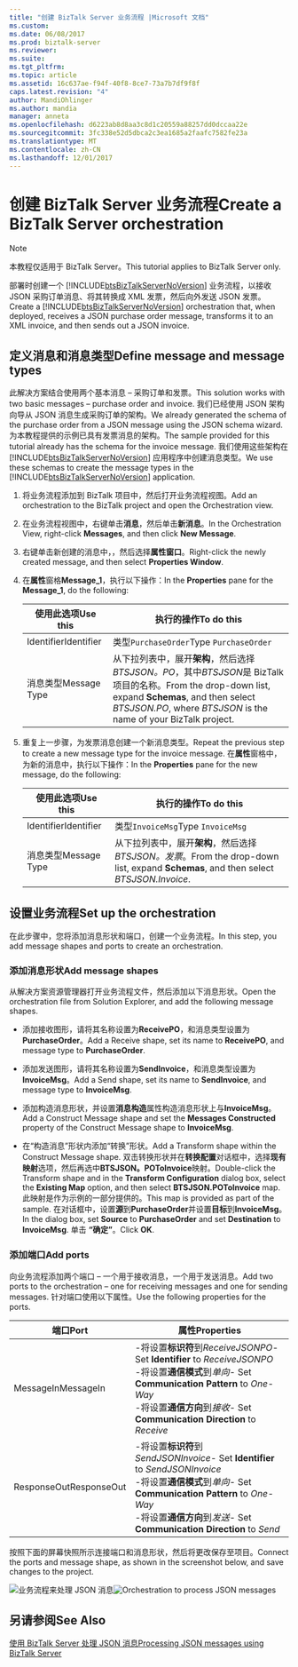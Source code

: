 ```yaml
---
title: "创建 BizTalk Server 业务流程 |Microsoft 文档"
ms.custom: 
ms.date: 06/08/2017
ms.prod: biztalk-server
ms.reviewer: 
ms.suite: 
ms.tgt_pltfrm: 
ms.topic: article
ms.assetid: 16c637ae-f94f-40f8-8ce7-73a7b7df9f8f
caps.latest.revision: "4"
author: MandiOhlinger
ms.author: mandia
manager: anneta
ms.openlocfilehash: d6223ab8d8aa3c8d1c20559a88257dd0dccaa22e
ms.sourcegitcommit: 3fc338e52d5dbca2c3ea1685a2faafc7582fe23a
ms.translationtype: MT
ms.contentlocale: zh-CN
ms.lasthandoff: 12/01/2017
---
```

# <a name="create-a-biztalk-server-orchestration"></a><span data-ttu-id="1addd-102">创建 BizTalk Server 业务流程</span><span class="sxs-lookup"><span data-stu-id="1addd-102">Create a BizTalk Server orchestration</span></span>
> [!NOTE]
>  <span data-ttu-id="1addd-103">本教程仅适用于 BizTalk Server。</span><span class="sxs-lookup"><span data-stu-id="1addd-103">This tutorial applies to BizTalk Server only.</span></span>  
  
 <span data-ttu-id="1addd-104">部署时创建一个 [!INCLUDE[btsBizTalkServerNoVersion](../includes/btsbiztalkservernoversion-md.md)] 业务流程，以接收 JSON 采购订单消息、将其转换成 XML 发票，然后向外发送 JSON 发票。</span><span class="sxs-lookup"><span data-stu-id="1addd-104">Create a [!INCLUDE[btsBizTalkServerNoVersion](../includes/btsbiztalkservernoversion-md.md)] orchestration that, when deployed, receives a JSON purchase order message, transforms it to an XML invoice, and then sends out a JSON invoice.</span></span>  
  
## <a name="define-message-and-message-types"></a><span data-ttu-id="1addd-105">定义消息和消息类型</span><span class="sxs-lookup"><span data-stu-id="1addd-105">Define message and message types</span></span>  
 <span data-ttu-id="1addd-106">此解决方案结合使用两个基本消息 – 采购订单和发票。</span><span class="sxs-lookup"><span data-stu-id="1addd-106">This solution works with two basic messages – purchase order and invoice.</span></span> <span data-ttu-id="1addd-107">我们已经使用 JSON 架构向导从 JSON 消息生成采购订单的架构。</span><span class="sxs-lookup"><span data-stu-id="1addd-107">We already generated the schema of the purchase order from a JSON message using the JSON schema wizard.</span></span> <span data-ttu-id="1addd-108">为本教程提供的示例已具有发票消息的架构。</span><span class="sxs-lookup"><span data-stu-id="1addd-108">The sample provided for this tutorial already has the schema for the invoice message.</span></span> <span data-ttu-id="1addd-109">我们使用这些架构在 [!INCLUDE[btsBizTalkServerNoVersion](../includes/btsbiztalkservernoversion-md.md)] 应用程序中创建消息类型。</span><span class="sxs-lookup"><span data-stu-id="1addd-109">We use these schemas to create the message types in the [!INCLUDE[btsBizTalkServerNoVersion](../includes/btsbiztalkservernoversion-md.md)] application.</span></span>  
  
1.  <span data-ttu-id="1addd-110">将业务流程添加到 BizTalk 项目中，然后打开业务流程视图。</span><span class="sxs-lookup"><span data-stu-id="1addd-110">Add an orchestration to the BizTalk project and open the Orchestration view.</span></span>  
  
2.  <span data-ttu-id="1addd-111">在业务流程视图中，右键单击**消息**，然后单击**新消息**。</span><span class="sxs-lookup"><span data-stu-id="1addd-111">In the Orchestration View, right-click **Messages**, and then click **New Message**.</span></span>  
  
3.  <span data-ttu-id="1addd-112">右键单击新创建的消息中，，然后选择**属性窗口**。</span><span class="sxs-lookup"><span data-stu-id="1addd-112">Right-click the newly created message, and then select **Properties Window**.</span></span>  
  
4.  <span data-ttu-id="1addd-113">在**属性**窗格**Message_1**，执行以下操作：</span><span class="sxs-lookup"><span data-stu-id="1addd-113">In the **Properties** pane for the **Message_1**, do the following:</span></span>  
  
    |<span data-ttu-id="1addd-114">使用此选项</span><span class="sxs-lookup"><span data-stu-id="1addd-114">Use this</span></span>|<span data-ttu-id="1addd-115">执行的操作</span><span class="sxs-lookup"><span data-stu-id="1addd-115">To do this</span></span>|  
    |--------------|----------------|  
    |<span data-ttu-id="1addd-116">Identifier</span><span class="sxs-lookup"><span data-stu-id="1addd-116">Identifier</span></span>|<span data-ttu-id="1addd-117">类型`PurchaseOrder`</span><span class="sxs-lookup"><span data-stu-id="1addd-117">Type `PurchaseOrder`</span></span>|  
    |<span data-ttu-id="1addd-118">消息类型</span><span class="sxs-lookup"><span data-stu-id="1addd-118">Message Type</span></span>|<span data-ttu-id="1addd-119">从下拉列表中，展开**架构**，然后选择*BTSJSON。PO*，其中*BTSJSON*是 BizTalk 项目的名称。</span><span class="sxs-lookup"><span data-stu-id="1addd-119">From the drop-down list, expand **Schemas**, and then select *BTSJSON.PO*, where *BTSJSON* is the name of your BizTalk project.</span></span>|  
  
5.  <span data-ttu-id="1addd-120">重复上一步骤，为发票消息创建一个新消息类型。</span><span class="sxs-lookup"><span data-stu-id="1addd-120">Repeat the previous step to create a new message type for the invoice message.</span></span> <span data-ttu-id="1addd-121">在**属性**窗格中，为新的消息中，执行以下操作：</span><span class="sxs-lookup"><span data-stu-id="1addd-121">In the **Properties** pane for the new message, do the following:</span></span>  
  
    |<span data-ttu-id="1addd-122">使用此选项</span><span class="sxs-lookup"><span data-stu-id="1addd-122">Use this</span></span>|<span data-ttu-id="1addd-123">执行的操作</span><span class="sxs-lookup"><span data-stu-id="1addd-123">To do this</span></span>|  
    |--------------|----------------|  
    |<span data-ttu-id="1addd-124">Identifier</span><span class="sxs-lookup"><span data-stu-id="1addd-124">Identifier</span></span>|<span data-ttu-id="1addd-125">类型`InvoiceMsg`</span><span class="sxs-lookup"><span data-stu-id="1addd-125">Type `InvoiceMsg`</span></span>|  
    |<span data-ttu-id="1addd-126">消息类型</span><span class="sxs-lookup"><span data-stu-id="1addd-126">Message Type</span></span>|<span data-ttu-id="1addd-127">从下拉列表中，展开**架构**，然后选择*BTSJSON。发票*。</span><span class="sxs-lookup"><span data-stu-id="1addd-127">From the drop-down list, expand **Schemas**, and then select *BTSJSON.Invoice*.</span></span>|  
  
## <a name="set-up-the-orchestration"></a><span data-ttu-id="1addd-128">设置业务流程</span><span class="sxs-lookup"><span data-stu-id="1addd-128">Set up the orchestration</span></span>  
 <span data-ttu-id="1addd-129">在此步骤中，您将添加消息形状和端口，创建一个业务流程。</span><span class="sxs-lookup"><span data-stu-id="1addd-129">In this step, you add message shapes and ports to create an orchestration.</span></span>  
  
### <a name="add-message-shapes"></a><span data-ttu-id="1addd-130">添加消息形状</span><span class="sxs-lookup"><span data-stu-id="1addd-130">Add message shapes</span></span>  
 <span data-ttu-id="1addd-131">从解决方案资源管理器打开业务流程文件，然后添加以下消息形状。</span><span class="sxs-lookup"><span data-stu-id="1addd-131">Open the orchestration file from Solution Explorer, and add the following message shapes.</span></span>  
  
-   <span data-ttu-id="1addd-132">添加接收图形，请将其名称设置为**ReceivePO**，和消息类型设置为**PurchaseOrder**。</span><span class="sxs-lookup"><span data-stu-id="1addd-132">Add a Receive shape, set its name to **ReceivePO**, and message type to **PurchaseOrder**.</span></span>  
  
-   <span data-ttu-id="1addd-133">添加发送图形，请将其名称设置为**SendInvoice**，和消息类型设置为**InvoiceMsg**。</span><span class="sxs-lookup"><span data-stu-id="1addd-133">Add a Send shape, set its name to **SendInvoice**, and message type to **InvoiceMsg**.</span></span>  
  
-   <span data-ttu-id="1addd-134">添加构造消息形状，并设置**消息构造**属性构造消息形状上与**InvoiceMsg**。</span><span class="sxs-lookup"><span data-stu-id="1addd-134">Add a Construct Message shape and set the **Messages Constructed** property of the Construct Message shape to **InvoiceMsg**.</span></span>  
  
-   <span data-ttu-id="1addd-135">在“构造消息”形状内添加“转换”形状。</span><span class="sxs-lookup"><span data-stu-id="1addd-135">Add a Transform shape within the Construct Message shape.</span></span> <span data-ttu-id="1addd-136">双击转换形状并在**转换配置**对话框中，选择**现有映射**选项，然后再选中**BTSJSON。POToInvoice**映射。</span><span class="sxs-lookup"><span data-stu-id="1addd-136">Double-click the Transform shape and in the **Transform Configuration** dialog box, select the **Existing Map** option, and then select **BTSJSON.POToInvoice** map.</span></span> <span data-ttu-id="1addd-137">此映射是作为示例的一部分提供的。</span><span class="sxs-lookup"><span data-stu-id="1addd-137">This map is provided as part of the sample.</span></span> <span data-ttu-id="1addd-138">在对话框中，设置**源**到**PurchaseOrder**并设置**目标**到**InvoiceMsg**。</span><span class="sxs-lookup"><span data-stu-id="1addd-138">In the dialog box, set **Source** to **PurchaseOrder** and set **Destination** to **InvoiceMsg**.</span></span> <span data-ttu-id="1addd-139">单击 **“确定”**。</span><span class="sxs-lookup"><span data-stu-id="1addd-139">Click **OK**.</span></span>  
  
### <a name="add-ports"></a><span data-ttu-id="1addd-140">添加端口</span><span class="sxs-lookup"><span data-stu-id="1addd-140">Add ports</span></span>  
 <span data-ttu-id="1addd-141">向业务流程添加两个端口 – 一个用于接收消息，一个用于发送消息。</span><span class="sxs-lookup"><span data-stu-id="1addd-141">Add two ports to the orchestration – one for receiving messages and one for sending messages.</span></span> <span data-ttu-id="1addd-142">针对端口使用以下属性。</span><span class="sxs-lookup"><span data-stu-id="1addd-142">Use the following properties for the ports.</span></span>  
  
|<span data-ttu-id="1addd-143">端口</span><span class="sxs-lookup"><span data-stu-id="1addd-143">Port</span></span>|<span data-ttu-id="1addd-144">属性</span><span class="sxs-lookup"><span data-stu-id="1addd-144">Properties</span></span>|  
|----------|----------------|  
|<span data-ttu-id="1addd-145">MessageIn</span><span class="sxs-lookup"><span data-stu-id="1addd-145">MessageIn</span></span>|<span data-ttu-id="1addd-146">-将设置**标识符**到*ReceiveJSONPO*</span><span class="sxs-lookup"><span data-stu-id="1addd-146">-   Set **Identifier** to *ReceiveJSONPO*</span></span><br /><span data-ttu-id="1addd-147">-将设置**通信模式**到*单向*</span><span class="sxs-lookup"><span data-stu-id="1addd-147">-   Set **Communication Pattern** to *One-Way*</span></span><br /><span data-ttu-id="1addd-148">-将设置**通信方向**到*接收*</span><span class="sxs-lookup"><span data-stu-id="1addd-148">-   Set **Communication Direction** to *Receive*</span></span>|  
|<span data-ttu-id="1addd-149">ResponseOut</span><span class="sxs-lookup"><span data-stu-id="1addd-149">ResponseOut</span></span>|<span data-ttu-id="1addd-150">-将设置**标识符**到*SendJSONInvoice*</span><span class="sxs-lookup"><span data-stu-id="1addd-150">-   Set **Identifier** to *SendJSONInvoice*</span></span><br /><span data-ttu-id="1addd-151">-将设置**通信模式**到*单向*</span><span class="sxs-lookup"><span data-stu-id="1addd-151">-   Set **Communication Pattern** to *One-Way*</span></span><br /><span data-ttu-id="1addd-152">-将设置**通信方向**到*发送*</span><span class="sxs-lookup"><span data-stu-id="1addd-152">-   Set **Communication Direction** to *Send*</span></span>|  
  
 <span data-ttu-id="1addd-153">按照下面的屏幕快照所示连接端口和消息形状，然后将更改保存至项目。</span><span class="sxs-lookup"><span data-stu-id="1addd-153">Connect the ports and message shape, as shown in the screenshot below, and save changes to the project.</span></span>  
  
 <span data-ttu-id="1addd-154">![业务流程来处理 JSON 消息](../core/media/btsjson-orchestration.png "BTSJSON_Orchestration")</span><span class="sxs-lookup"><span data-stu-id="1addd-154">![Orchestration to process JSON messages](../core/media/btsjson-orchestration.png "BTSJSON_Orchestration")</span></span>  
  
## <a name="see-also"></a><span data-ttu-id="1addd-155">另请参阅</span><span class="sxs-lookup"><span data-stu-id="1addd-155">See Also</span></span>  
 [<span data-ttu-id="1addd-156">使用 BizTalk Server 处理 JSON 消息</span><span class="sxs-lookup"><span data-stu-id="1addd-156">Processing JSON messages using BizTalk Server</span></span>](../core/processing-json-messages-using-biztalk-server.md)